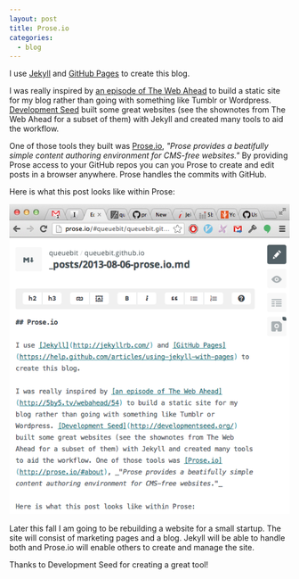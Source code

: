 ```yaml
---
layout: post
title: Prose.io
categories: 
  - blog
---
```


I use [Jekyll](http://jekyllrb.com/) and [GitHub Pages](https://help.github.com/articles/using-jekyll-with-pages) to create this blog. 

I was really inspired by [an episode of The Web Ahead](http://5by5.tv/webahead/54) to build a static site for my blog rather than going with something like Tumblr or Wordpress. [Development Seed](http://developmentseed.org/) built some great websites (see the shownotes from The Web Ahead for a subset of them) with Jekyll and created many tools to aid the workflow. 

One of those tools they built was [Prose.io](http://prose.io/#about), _"Prose provides a beatifully simple content authoring environment for CMS-free websites."_ By providing Prose access to your GitHub repos you can you Prose to create and edit posts in a browser anywhere. Prose handles the commits with GitHub.

Here is what this post looks like within Prose:

![Screenshot using Prose.io](/media/prose-post.png)

Later this fall I am going to be rebuilding a website for a small startup. The site will consist of marketing pages and a blog. Jekyll will be able to handle both and Prose.io will enable others to create and manage the site.

Thanks to Development Seed for creating a great tool!

